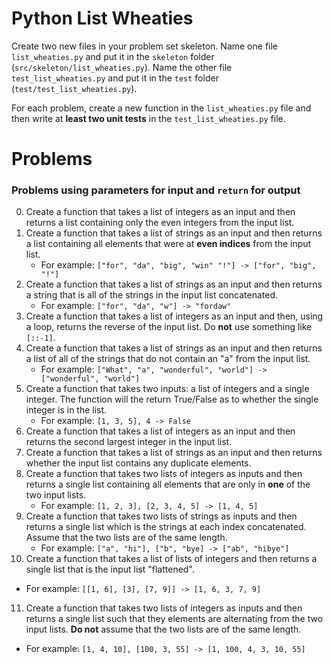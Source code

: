 # Python List Wheaties

Create two new files in your problem set skeleton. Name one file
`list_wheaties.py` and put it in the `skeleton` folder
(`src/skeleton/list_wheaties.py`). Name the other file `test_list_wheaties.py`
and put it in the `test` folder (`test/test_list_wheaties.py`).

For each problem, create a new function in the `list_wheaties.py` file and
then write at **least two unit tests** in the `test_list_wheaties.py` file.

# Problems

### Problems using **parameters** for input and `return` for output

0. Create a function that takes a list of integers as an input and then returns
   a list containing only the even integers from the input list.
1. Create a function that takes a list of strings as an input and then returns
   a list containing all elements that were at **even indices** from the input
   list.
   - For example: `["for", "da", "big", "win" "!"] -> ["for", "big", "!"]`
2. Create a function that takes a list of strings as an input and then returns
   a string that is all of the strings in the input list concatenated.
   - For example: `["for", "da", "w"] -> "fordaw"`
3. Create a function that takes a list of integers as an input and then, using
   a loop, returns the reverse of the input list. Do **not** use something like
   `[::-1]`.
4. Create a function that takes a list of strings as an input and then returns
   a list of all of the strings that do not contain an "a" from the input list.
   - For example: `["What", "a", "wonderful", "world"] -> ["wonderful", "world"]`
5. Create a function that takes two inputs: a list of integers and a single
   integer. The function will the return True/False as to whether the single
   integer is in the list.
   - For example: `[1, 3, 5], 4 -> False`
6. Create a function that takes a list of integers as an input and then returns
   the second largest integer in the input list.
7. Create a function that takes a list of strings as an input and then returns
   whether the input list contains any duplicate elements.
8. Create a function that takes two lists of integers as inputs and then returns
   a single list containing all elements that are only in **one** of the two
   input lists.
   - For example: `[1, 2, 3], [2, 3, 4, 5] -> [1, 4, 5]`
9. Create a function that takes two lists of strings as inputs and then returns
   a single list which is the strings at each index concatenated. Assume that
   the two lists are of the same length.
   - For example: `["a", "hi"], ["b", "bye] -> ["ab", "hibye"]`
10. Create a function that takes a list of lists of integers and then returns
   a single list that is the input list "flattened".
   - For example: `[[1, 6], [3], [7, 9]] -> [1, 6, 3, 7, 9]`
11. Create a function that takes two lists of integers as inputs and then returns
   a single list such that they elements are alternating from the two input lists.
   **Do not** assume that the two lists are of the same length.
   - For example: `[1, 4, 10], [100, 3, 55] -> [1, 100, 4, 3, 10, 55]`